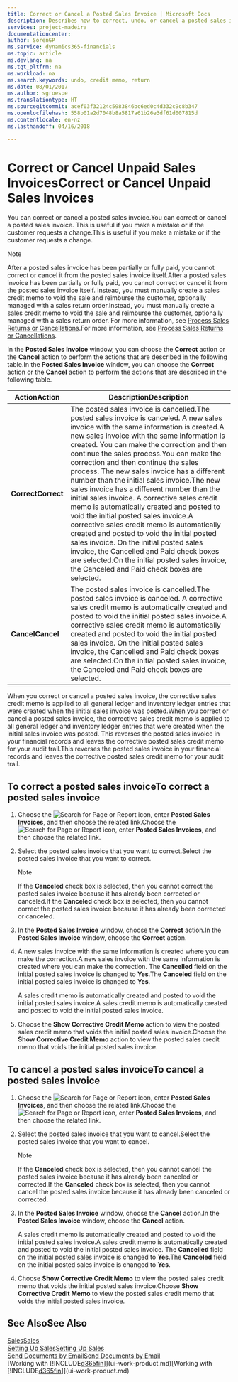 ```yaml
---
title: Correct or Cancel a Posted Sales Invoice | Microsoft Docs
description: Describes how to correct, undo, or cancel a posted sales invoice and apply a sales credit memo.
services: project-madeira
documentationcenter: 
author: SorenGP
ms.service: dynamics365-financials
ms.topic: article
ms.devlang: na
ms.tgt_pltfrm: na
ms.workload: na
ms.search.keywords: undo, credit memo, return
ms.date: 08/01/2017
ms.author: sgroespe
ms.translationtype: HT
ms.sourcegitcommit: acef03f32124c5983846bc6ed0c4d332c9c8b347
ms.openlocfilehash: 558b01a2d7048b8a5817a61b26e3df61d007815d
ms.contentlocale: en-nz
ms.lasthandoff: 04/16/2018

---
```

# <a name="correct-or-cancel-unpaid-sales-invoices"></a><span data-ttu-id="49f0b-103">Correct or Cancel Unpaid Sales Invoices</span><span class="sxs-lookup"><span data-stu-id="49f0b-103">Correct or Cancel Unpaid Sales Invoices</span></span>
<span data-ttu-id="49f0b-104">You can correct or cancel a posted sales invoice.</span><span class="sxs-lookup"><span data-stu-id="49f0b-104">You can correct or cancel a posted sales invoice.</span></span> <span data-ttu-id="49f0b-105">This is useful if you make a mistake or if the customer requests a change.</span><span class="sxs-lookup"><span data-stu-id="49f0b-105">This is useful if you make a mistake or if the customer requests a change.</span></span>

> [!NOTE]  
>   <span data-ttu-id="49f0b-106">After a posted sales invoice has been partially or fully paid, you cannot correct or cancel it from the posted sales invoice itself.</span><span class="sxs-lookup"><span data-stu-id="49f0b-106">After a posted sales invoice has been partially or fully paid, you cannot correct or cancel it from the posted sales invoice itself.</span></span> <span data-ttu-id="49f0b-107">Instead, you must manually create a sales credit memo to void the sale and reimburse the customer, optionally managed with a sales return order.</span><span class="sxs-lookup"><span data-stu-id="49f0b-107">Instead, you must manually create a sales credit memo to void the sale and reimburse the customer, optionally managed with a sales return order.</span></span> <span data-ttu-id="49f0b-108">For more information, see [Process Sales Returns or Cancellations](sales-how-process-sales-returns-cancellations.md).</span><span class="sxs-lookup"><span data-stu-id="49f0b-108">For more information, see [Process Sales Returns or Cancellations](sales-how-process-sales-returns-cancellations.md).</span></span>

<span data-ttu-id="49f0b-109">In the **Posted Sales Invoice** window, you can choose the **Correct** action or the **Cancel** action to perform the actions that are described in the following table.</span><span class="sxs-lookup"><span data-stu-id="49f0b-109">In the **Posted Sales Invoice** window, you can choose the **Correct** action or the **Cancel** action to perform the actions that are described in the following table.</span></span>

| <span data-ttu-id="49f0b-110">Action</span><span class="sxs-lookup"><span data-stu-id="49f0b-110">Action</span></span> | <span data-ttu-id="49f0b-111">Description</span><span class="sxs-lookup"><span data-stu-id="49f0b-111">Description</span></span> |
| --- | --- |
| <span data-ttu-id="49f0b-112">**Correct**</span><span class="sxs-lookup"><span data-stu-id="49f0b-112">**Correct**</span></span> |<span data-ttu-id="49f0b-113">The posted sales invoice is cancelled.</span><span class="sxs-lookup"><span data-stu-id="49f0b-113">The posted sales invoice is canceled.</span></span> <span data-ttu-id="49f0b-114">A new sales invoice with the same information is created.</span><span class="sxs-lookup"><span data-stu-id="49f0b-114">A new sales invoice with the same information is created.</span></span> <span data-ttu-id="49f0b-115">You can make the correction and then continue the sales process.</span><span class="sxs-lookup"><span data-stu-id="49f0b-115">You can make the correction and then continue the sales process.</span></span> <span data-ttu-id="49f0b-116">The new sales invoice has a different number than the initial sales invoice.</span><span class="sxs-lookup"><span data-stu-id="49f0b-116">The new sales invoice has a different number than the initial sales invoice.</span></span> <span data-ttu-id="49f0b-117">A corrective sales credit memo is automatically created and posted to void the initial posted sales invoice.</span><span class="sxs-lookup"><span data-stu-id="49f0b-117">A corrective sales credit memo is automatically created and posted to void the initial posted sales invoice.</span></span> <span data-ttu-id="49f0b-118">On the initial posted sales invoice, the Cancelled and Paid check boxes are selected.</span><span class="sxs-lookup"><span data-stu-id="49f0b-118">On the initial posted sales invoice, the Canceled and Paid check boxes are selected.</span></span> |
| <span data-ttu-id="49f0b-119">**Cancel**</span><span class="sxs-lookup"><span data-stu-id="49f0b-119">**Cancel**</span></span> |<span data-ttu-id="49f0b-120">The posted sales invoice is cancelled.</span><span class="sxs-lookup"><span data-stu-id="49f0b-120">The posted sales invoice is canceled.</span></span> <span data-ttu-id="49f0b-121">A corrective sales credit memo is automatically created and posted to void the initial posted sales invoice.</span><span class="sxs-lookup"><span data-stu-id="49f0b-121">A corrective sales credit memo is automatically created and posted to void the initial posted sales invoice.</span></span> <span data-ttu-id="49f0b-122">On the initial posted sales invoice, the Cancelled and Paid check boxes are selected.</span><span class="sxs-lookup"><span data-stu-id="49f0b-122">On the initial posted sales invoice, the Canceled and Paid check boxes are selected.</span></span> |

<span data-ttu-id="49f0b-123">When you correct or cancel a posted sales invoice, the corrective sales credit memo is applied to all general ledger and inventory ledger entries that were created when the initial sales invoice was posted.</span><span class="sxs-lookup"><span data-stu-id="49f0b-123">When you correct or cancel a posted sales invoice, the corrective sales credit memo is applied to all general ledger and inventory ledger entries that were created when the initial sales invoice was posted.</span></span> <span data-ttu-id="49f0b-124">This reverses the posted sales invoice in your financial records and leaves the corrective posted sales credit memo for your audit trail.</span><span class="sxs-lookup"><span data-stu-id="49f0b-124">This reverses the posted sales invoice in your financial records and leaves the corrective posted sales credit memo for your audit trail.</span></span>

## <a name="to-correct-a-posted-sales-invoice"></a><span data-ttu-id="49f0b-125">To correct a posted sales invoice</span><span class="sxs-lookup"><span data-stu-id="49f0b-125">To correct a posted sales invoice</span></span>
1. <span data-ttu-id="49f0b-126">Choose the ![Search for Page or Report](media/ui-search/search_small.png "Search for Page or Report icon") icon, enter **Posted Sales Invoices**, and then choose the related link.</span><span class="sxs-lookup"><span data-stu-id="49f0b-126">Choose the ![Search for Page or Report](media/ui-search/search_small.png "Search for Page or Report icon") icon, enter **Posted Sales Invoices**, and then choose the related link.</span></span>  
2. <span data-ttu-id="49f0b-127">Select the posted sales invoice that you want to correct.</span><span class="sxs-lookup"><span data-stu-id="49f0b-127">Select the posted sales invoice that you want to correct.</span></span>

    > [!NOTE]  
   >   <span data-ttu-id="49f0b-128">If the **Canceled** check box is selected, then you cannot correct the posted sales invoice because it has already been corrected or canceled.</span><span class="sxs-lookup"><span data-stu-id="49f0b-128">If the **Canceled** check box is selected, then you cannot correct the posted sales invoice because it has already been corrected or canceled.</span></span>
3. <span data-ttu-id="49f0b-129">In the **Posted Sales Invoice** window, choose the **Correct** action.</span><span class="sxs-lookup"><span data-stu-id="49f0b-129">In the **Posted Sales Invoice** window, choose the **Correct** action.</span></span>  
4. <span data-ttu-id="49f0b-130">A new sales invoice with the same information is created where you can make the correction.</span><span class="sxs-lookup"><span data-stu-id="49f0b-130">A new sales invoice with the same information is created where you can make the correction.</span></span> <span data-ttu-id="49f0b-131">The **Cancelled** field on the initial posted sales invoice is changed to **Yes**.</span><span class="sxs-lookup"><span data-stu-id="49f0b-131">The **Canceled** field on the initial posted sales invoice is changed to **Yes**.</span></span>

    <span data-ttu-id="49f0b-132">A sales credit memo is automatically created and posted to void the initial posted sales invoice.</span><span class="sxs-lookup"><span data-stu-id="49f0b-132">A sales credit memo is automatically created and posted to void the initial posted sales invoice.</span></span>
5. <span data-ttu-id="49f0b-133">Choose the **Show Corrective Credit Memo** action to view the posted sales credit memo that voids the initial posted sales invoice.</span><span class="sxs-lookup"><span data-stu-id="49f0b-133">Choose the **Show Corrective Credit Memo** action to view the posted sales credit memo that voids the initial posted sales invoice.</span></span>

## <a name="to-cancel-a-posted-sales-invoice"></a><span data-ttu-id="49f0b-134">To cancel a posted sales invoice</span><span class="sxs-lookup"><span data-stu-id="49f0b-134">To cancel a posted sales invoice</span></span>
1. <span data-ttu-id="49f0b-135">Choose the ![Search for Page or Report](media/ui-search/search_small.png "Search for Page or Report icon") icon, enter **Posted Sales Invoices**, and then choose the related link.</span><span class="sxs-lookup"><span data-stu-id="49f0b-135">Choose the ![Search for Page or Report](media/ui-search/search_small.png "Search for Page or Report icon") icon, enter **Posted Sales Invoices**, and then choose the related link.</span></span>  
2. <span data-ttu-id="49f0b-136">Select the posted sales invoice that you want to cancel.</span><span class="sxs-lookup"><span data-stu-id="49f0b-136">Select the posted sales invoice that you want to cancel.</span></span>

    > [!NOTE]  
   >   <span data-ttu-id="49f0b-137">If the **Canceled** check box is selected, then you cannot cancel the posted sales invoice because it has already been canceled or corrected.</span><span class="sxs-lookup"><span data-stu-id="49f0b-137">If the **Canceled** check box is selected, then you cannot cancel the posted sales invoice because it has already been canceled or corrected.</span></span>
3. <span data-ttu-id="49f0b-138">In the **Posted Sales Invoice** window, choose the **Cancel** action.</span><span class="sxs-lookup"><span data-stu-id="49f0b-138">In the **Posted Sales Invoice** window, choose the **Cancel** action.</span></span>

    <span data-ttu-id="49f0b-139">A sales credit memo is automatically created and posted to void the initial posted sales invoice.</span><span class="sxs-lookup"><span data-stu-id="49f0b-139">A sales credit memo is automatically created and posted to void the initial posted sales invoice.</span></span> <span data-ttu-id="49f0b-140">The **Cancelled** field on the initial posted sales invoice is changed to **Yes**.</span><span class="sxs-lookup"><span data-stu-id="49f0b-140">The **Canceled** field on the initial posted sales invoice is changed to **Yes**.</span></span>
4. <span data-ttu-id="49f0b-141">Choose **Show Corrective Credit Memo** to view the posted sales credit memo that voids the initial posted sales invoice.</span><span class="sxs-lookup"><span data-stu-id="49f0b-141">Choose **Show Corrective Credit Memo** to view the posted sales credit memo that voids the initial posted sales invoice.</span></span>

## <a name="see-also"></a><span data-ttu-id="49f0b-142">See Also</span><span class="sxs-lookup"><span data-stu-id="49f0b-142">See Also</span></span>
[<span data-ttu-id="49f0b-143">Sales</span><span class="sxs-lookup"><span data-stu-id="49f0b-143">Sales</span></span>](sales-manage-sales.md)  
[<span data-ttu-id="49f0b-144">Setting Up Sales</span><span class="sxs-lookup"><span data-stu-id="49f0b-144">Setting Up Sales</span></span>](sales-setup-sales.md)  
[<span data-ttu-id="49f0b-145">Send Documents by Email</span><span class="sxs-lookup"><span data-stu-id="49f0b-145">Send Documents by Email</span></span>](ui-how-send-documents-email.md)  
<span data-ttu-id="49f0b-146">[Working with [!INCLUDE[d365fin](includes/d365fin_md.md)]](ui-work-product.md)</span><span class="sxs-lookup"><span data-stu-id="49f0b-146">[Working with [!INCLUDE[d365fin](includes/d365fin_md.md)]](ui-work-product.md)</span></span>

